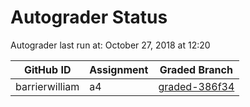 # Autograder Status
Autograder last run at: October 27, 2018 at 12:20

| GitHub ID | Assignment | Graded Branch |
|-----------|------------|---------------|
| barrierwilliam | a4 | [graded-386f34](https://github.com/Fall2018COMP401-001/a4-barrierwilliam/tree/graded-386f34) | 
